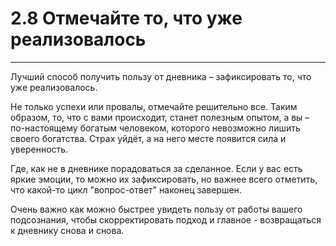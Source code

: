 # 2.8 Отмечайте то, что уже реализовалось
---
Лучший способ получить пользу от дневника – зафиксировать то, что уже реализовалось.

Не только успехи или провалы, отмечайте решительно все. Таким образом, то, что с вами происходит, станет полезным опытом, а вы – по-настоящему богатым человеком, которого невозможно лишить своего богатства. Страх уйдёт, а на него месте появится сила и уверенность.

Где, как не в дневнике порадоваться за сделанное. Если у вас есть яркие эмоции, то можно их зафиксировать, но важнее всего отметить, что какой-то цикл "вопрос-ответ" наконец завершен.

Очень важно как можно быстрее увидеть пользу от работы вашего подсознания, чтобы скорректировать подход и главное - возвращаться к дневнику снова и снова.
